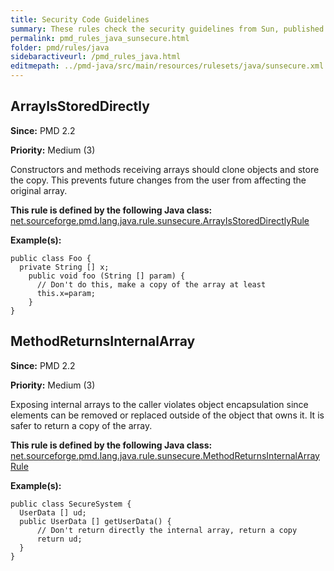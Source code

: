 ```yaml
---
title: Security Code Guidelines
summary: These rules check the security guidelines from Sun, published at http://java.sun.com/security/seccodeguide.html#gcg
permalink: pmd_rules_java_sunsecure.html
folder: pmd/rules/java
sidebaractiveurl: /pmd_rules_java.html
editmepath: ../pmd-java/src/main/resources/rulesets/java/sunsecure.xml
---
```

## ArrayIsStoredDirectly

**Since:** PMD 2.2

**Priority:** Medium (3)

Constructors and methods receiving arrays should clone objects and store the copy.
This prevents future changes from the user from affecting the original array.

**This rule is defined by the following Java class:** [net.sourceforge.pmd.lang.java.rule.sunsecure.ArrayIsStoredDirectlyRule](https://github.com/pmd/pmd/blob/master/pmd-java/src/main/java/net/sourceforge/pmd/lang/java/rule/sunsecure/ArrayIsStoredDirectlyRule.java)

**Example(s):**

```
public class Foo {
  private String [] x;
    public void foo (String [] param) {
      // Don't do this, make a copy of the array at least
      this.x=param;
    }
}
```

## MethodReturnsInternalArray

**Since:** PMD 2.2

**Priority:** Medium (3)

Exposing internal arrays to the caller violates object encapsulation since elements can be 
removed or replaced outside of the object that owns it. It is safer to return a copy of the array.

**This rule is defined by the following Java class:** [net.sourceforge.pmd.lang.java.rule.sunsecure.MethodReturnsInternalArrayRule](https://github.com/pmd/pmd/blob/master/pmd-java/src/main/java/net/sourceforge/pmd/lang/java/rule/sunsecure/MethodReturnsInternalArrayRule.java)

**Example(s):**

```
public class SecureSystem {
  UserData [] ud;
  public UserData [] getUserData() {
      // Don't return directly the internal array, return a copy
      return ud;
  }
}
```

